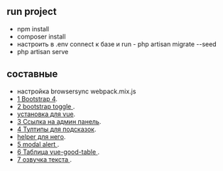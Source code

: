 ## run project
- npm install
- composer install
- настроить в .env connect к базе и run - php artisan migrate --seed
- php artisan serve

## составные

- настройка browsersync webpack.mix.js
- [1 Bootstrap 4](https://bootstrap-4.ru/docs/4.0/components/tooltips/).
- [2 bootstrap toggle ](http://www.bootstraptoggle.com/).
- [установка для vue](https://www.npmjs.com/package/vue-bootstrap-toggle).
- [3 Ссылка на админ панель](https://adminlte.io/themes/v3/).
- [4 Тултипы для подсказок](https://kabbouchi.github.io/vue-tippy/4.0/features/default.html).
- [helper для него](https://atomiks.github.io/tippyjs/v6/html-content/).
- [5 modal alert ](https://sweetalert2.github.io/#handling-buttons).
- [6 Таблица vue-good-table ](https://xaksis.github.io/vue-good-table/guide/).
- [7 озвучка текста ](https://xhtml.ru/2021/javascript/javascript-text-to-speech-and-its-many-quirks/).

